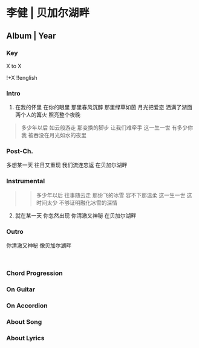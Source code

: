 # 李健 | 贝加尔湖畔
## Album | Year

### Key
X to X
&nbsp;

!+X
!!english


### Intro


1. 在我的怀里 在你的眼里 那里春风沉醉 那里绿草如茵
月光把爱恋 洒满了湖面 两个人的篝火 照亮整个夜晚

> 多少年以后 如云般游走 那变换的脚步 让我们难牵手
> 这一生一世 有多少你我 被吞没在月光如水的夜里

### Post-Ch.
多想某一天 往日又重现 我们流连忘返 在贝加尔湖畔

### Instrumental


>> 多少年以后 往事随云走 那纷飞的冰雪 容不下那温柔
>> 这一生一世 这时间太少 不够证明融化冰雪的深情

2. 就在某一天 你忽然出现 你清澈又神秘 在贝加尔湖畔

### Outro
你清澈又神秘 像贝加尔湖畔



&nbsp;&nbsp;

### Chord Progression


### On Guitar


### On Accordion


### About Song


### About Lyrics
